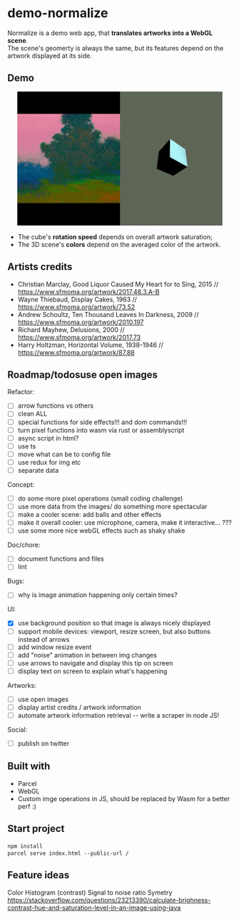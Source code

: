 # demo-normalize 

Normalize is a demo web app, that **translates artworks into a WebGL scene**.  
The scene's geomerty is always the same, but its features depend on the artwork displayed at its side.

## Demo  
<p align="center">
<img width="460" height="300" src="https://raw.githubusercontent.com/maudnals/demo-normalize/49012eecbb96275fca056bcb259be0e034c34813/doc/demo.gif">
</p> 

* The cube's **rotation speed** depends on overall artwork saturation;
* The 3D scene's **colors** depend on the averaged color of the artwork.  

## Artists credits 

* Christian Marclay, Good Liquor Caused My Heart for to Sing, 2015 // https://www.sfmoma.org/artwork/2017.48.3.A-B
* Wayne Thiebaud, Display Cakes, 1963 // https://www.sfmoma.org/artwork/73.52
* Andrew Schoultz, Ten Thousand Leaves In Darkness, 2009 // https://www.sfmoma.org/artwork/2010.197
* Richard Mayhew, Delusions, 2000 // https://www.sfmoma.org/artwork/2017.73
* Harry Holtzman, Horizontal Volume, 1938-1946 // https://www.sfmoma.org/artwork/87.88 

## Roadmap/todosuse open images

Refactor:

* [ ] arrow functions vs others
* [ ] clean ALL
* [ ] special functions for side effects!!! and dom commands!!!
* [ ] turn pixel functions into wasm via rust or assemblyscript
* [ ] async script in html?
* [ ] use ts
* [ ] move what can be to config file
* [ ] use redux for img etc
* [ ] separate data

Concept:

* [ ] do some more pixel operations (small coding challenge)
* [ ] use more data from the images/ do something more spectacular 
* [ ] make a cooler scene: add balls and other effects
* [ ] make it overall cooler: use microphone, camera, make it interactive... ???
* [ ] use some more nice webGL effects such as shaky shake

Doc/chore:

* [ ] document functions and files
* [ ] lint

Bugs:

* [ ] why is image animation happening only certain times?

UI:

* [x] use background position so that image is always nicely displayed
* [ ] support mobile devices: viewport, resize screen, but also buttons instead of arrows
* [ ] add window resize event
* [ ] add "noise" animation in between img changes
* [ ] use arrows to navigate and display this tip on screen
* [ ] display text on screen to explain what's happening

Artworks:

* [ ] use open images
* [ ] display artist credits  / artwork information
* [ ] automate artwork information retrieval -- write a scraper in node JS!

Social:

* [ ] publish on twitter

## Built with  
* Parcel
* WebGL 
* Custom imge operations in JS, should be replaced by Wasm for a better perf :)

## Start project 

```
npm install
parcel serve index.html --public-url /
```

## Feature ideas
Color
Histogram (contrast)
Signal to noise ratio 
Symetry
https://stackoverflow.com/questions/23213390/calculate-brighness-contrast-hue-and-saturation-level-in-an-image-using-java
